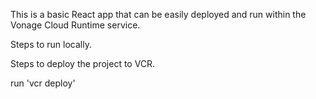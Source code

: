 This is a basic React app that can be easily deployed and run within the Vonage Cloud Runtime service.

Steps to run locally.


Steps to deploy the project to VCR.

run 'vcr deploy'
